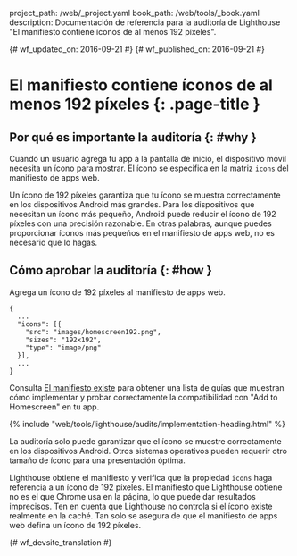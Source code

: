 project_path: /web/_project.yaml
book_path: /web/tools/_book.yaml
description: Documentación de referencia para la auditoría de Lighthouse "El manifiesto contiene íconos de al menos 192 píxeles".

{# wf_updated_on: 2016-09-21 #}
{# wf_published_on: 2016-09-21 #}

# El manifiesto contiene íconos de al menos 192 píxeles  {: .page-title }

## Por qué es importante la auditoría {: #why }

Cuando un usuario agrega tu app a la pantalla de inicio, el dispositivo móvil necesita un ícono para
mostrar. El ícono se especifica en la matriz `icons` del manifiesto de apps web.

Un ícono de 192 píxeles garantiza que tu ícono se muestra correctamente en los
dispositivos Android más grandes. Para los dispositivos que necesitan un ícono más pequeño, Android
puede reducir el ícono de 192 píxeles con una precisión razonable. En otras palabras,
aunque puedes proporcionar íconos más pequeños en el manifiesto de apps web, no es
necesario que lo hagas.

## Cómo aprobar la auditoría {: #how }

Agrega un ícono de 192 píxeles al manifiesto de apps web.

    {
      ...
      "icons": [{
        "src": "images/homescreen192.png",
        "sizes": "192x192",
        "type": "image/png"
      }],
      ...
    }

Consulta [El manifiesto existe](manifest-exists#how)
para obtener una lista de guías que muestran cómo implementar
y probar correctamente la compatibilidad con "Add to Homescreen" en tu app.

{% include "web/tools/lighthouse/audits/implementation-heading.html" %}

La auditoría solo puede garantizar que el ícono se muestre correctamente en los dispositivos Android.
Otros sistemas operativos pueden requerir otro tamaño de ícono para una presentación
óptima.

Lighthouse obtiene el manifiesto y verifica que la propiedad `icons`
haga referencia a un ícono de 192 píxeles. El manifiesto que Lighthouse obtiene no es
el que Chrome usa en la página, lo que puede dar
resultados imprecisos. Ten en cuenta que Lighthouse no controla si el ícono
existe realmente en la caché. Tan solo se asegura de que el manifiesto de apps
web defina un ícono de 192 píxeles.


{# wf_devsite_translation #}
